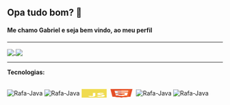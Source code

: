## Opa tudo bom? 👋
#### Me chamo Gabriel e seja bem vindo, ao meu perfil

------

<a href="https://github.com/anuraghazra/github-readme-stats">
  <img height=175 align="center" src="https://github-readme-stats.vercel.app/api?username=gabriel-bezerra14&show_icons=true&theme=merko" />
</a>
<a href="https://github.com/anuraghazra/convoychat">
  <img height=150 align="center" src="https://github-readme-stats.vercel.app/api/top-langs?username=gabriel-bezerra14&layout=compact&langs_count=8&card_width=300&show_icons=true&theme=merko" />
</a>

------

**Tecnologias:**
<div style="display: inline_block"><br>
  <img align="center" alt="Rafa-Java" height="20" width="60" src="https://cdn.jsdelivr.net/gh/devicons/devicon@latest/icons/java/java-original-wordmark.svg">
  <img align="center" alt="Rafa-Java" height="20" width="60" src="https://cdn.jsdelivr.net/gh/devicons/devicon@latest/icons/spring/spring-original-wordmark.svg" />
  <img align="center" alt="Rafa-Js" height="20" width="60" src="https://raw.githubusercontent.com/devicons/devicon/master/icons/javascript/javascript-plain.svg">
  <img align="center" alt="Rafa-HTML" height="20" width="60" src="https://raw.githubusercontent.com/devicons/devicon/master/icons/html5/html5-original.svg">
  <img align="center" alt="Rafa-Java" height="20" width="60" src="https://cdn.jsdelivr.net/gh/devicons/devicon@latest/icons/postgresql/postgresql-original-wordmark.svg">
  <img align="center" alt="Rafa-Java" height="20" width="60" src="https://cdn.jsdelivr.net/gh/devicons/devicon@latest/icons/grafana/grafana-original-wordmark.svg">
</div>
